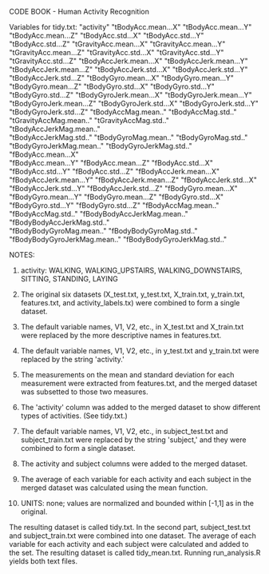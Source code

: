 CODE BOOK - Human Activity Recognition

Variables for tidy.txt:
"activity"                    "tBodyAcc.mean...X"           "tBodyAcc.mean...Y"          
"tBodyAcc.mean...Z"           "tBodyAcc.std...X"            "tBodyAcc.std...Y"           
"tBodyAcc.std...Z"            "tGravityAcc.mean...X"        "tGravityAcc.mean...Y"       
"tGravityAcc.mean...Z"        "tGravityAcc.std...X"         "tGravityAcc.std...Y"        
"tGravityAcc.std...Z"         "tBodyAccJerk.mean...X"       "tBodyAccJerk.mean...Y"      
"tBodyAccJerk.mean...Z"       "tBodyAccJerk.std...X"        "tBodyAccJerk.std...Y"       
"tBodyAccJerk.std...Z"        "tBodyGyro.mean...X"          "tBodyGyro.mean...Y"         
"tBodyGyro.mean...Z"          "tBodyGyro.std...X"           "tBodyGyro.std...Y"          
"tBodyGyro.std...Z"           "tBodyGyroJerk.mean...X"      "tBodyGyroJerk.mean...Y"     
"tBodyGyroJerk.mean...Z"      "tBodyGyroJerk.std...X"       "tBodyGyroJerk.std...Y"      
"tBodyGyroJerk.std...Z"       "tBodyAccMag.mean.."          "tBodyAccMag.std.."          
"tGravityAccMag.mean.."       "tGravityAccMag.std.."        "tBodyAccJerkMag.mean.."     
"tBodyAccJerkMag.std.."       "tBodyGyroMag.mean.."         "tBodyGyroMag.std.."         
"tBodyGyroJerkMag.mean.."     "tBodyGyroJerkMag.std.."      "fBodyAcc.mean...X"          
"fBodyAcc.mean...Y"           "fBodyAcc.mean...Z"           "fBodyAcc.std...X"           
"fBodyAcc.std...Y"            "fBodyAcc.std...Z"            "fBodyAccJerk.mean...X"      
"fBodyAccJerk.mean...Y"       "fBodyAccJerk.mean...Z"       "fBodyAccJerk.std...X"       
"fBodyAccJerk.std...Y"        "fBodyAccJerk.std...Z"        "fBodyGyro.mean...X"         
"fBodyGyro.mean...Y"          "fBodyGyro.mean...Z"          "fBodyGyro.std...X"          
"fBodyGyro.std...Y"           "fBodyGyro.std...Z"           "fBodyAccMag.mean.."         
"fBodyAccMag.std.."           "fBodyBodyAccJerkMag.mean.."  "fBodyBodyAccJerkMag.std.."  
"fBodyBodyGyroMag.mean.."     "fBodyBodyGyroMag.std.."      "fBodyBodyGyroJerkMag.mean.."
"fBodyBodyGyroJerkMag.std.." 

NOTES:
1.  activity: WALKING, WALKING_UPSTAIRS, WALKING_DOWNSTAIRS, SITTING, STANDING, LAYING
2.  The original six datasets (X_test.txt, y_test.txt, X_train.txt, y_train.txt, features.txt, and activity_labels.tx) were combined to form a single dataset. 
3.  The default variable names, V1, V2, etc., in X_test.txt and X_train.txt were replaced by the more descriptive names in features.txt.
4.  The default variable names, V1, V2, etc., in y_test.txt and y_train.txt were replaced by the string 'activity.'

5.  The measurements on the mean and standard deviation for each measurement were extracted from features.txt, and the merged dataset was subsetted to those two measures.
6.  The 'activity' column was added to the merged dataset to show different types of activities. (See tidy.txt.)
7.  The default variable names, V1, V2, etc., in subject_test.txt and subject_train.txt were replaced by the string 'subject,' and they were combined to form a single dataset.
8.  The activity and subject columns were added to the merged dataset.
9.  The average of each variable for each activity and each subject in the merged dataset was calculated using the mean function.
10. UNITS: none; values are normalized and bounded within [-1,1] as in the original.


  The resulting dataset is called tidy.txt.  In the second part, subject_test.txt and subject_train.txt were combined into one dataset.  The average of each variable for each activity and each subject were calculated and added to the set.  The resulting dataset is called tidy_mean.txt. Running run_analysis.R yields both text files.
